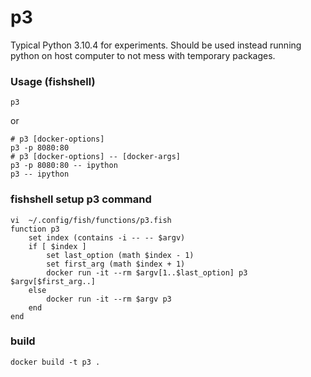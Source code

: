# p3
Typical Python 3.10.4 for experiments. Should be used instead running python on host computer to not mess with temporary packages.

### Usage (fishshell)

    p3

or

    # p3 [docker-options]
    p3 -p 8080:80
    # p3 [docker-options] -- [docker-args]
    p3 -p 8080:80 -- ipython
    p3 -- ipython

### fishshell setup p3 command

    vi  ~/.config/fish/functions/p3.fish
    function p3
        set index (contains -i -- -- $argv)
        if [ $index ]
            set last_option (math $index - 1)
            set first_arg (math $index + 1)
            docker run -it --rm $argv[1..$last_option] p3 $argv[$first_arg..]
        else
            docker run -it --rm $argv p3
        end
    end

### build

    docker build -t p3 .
